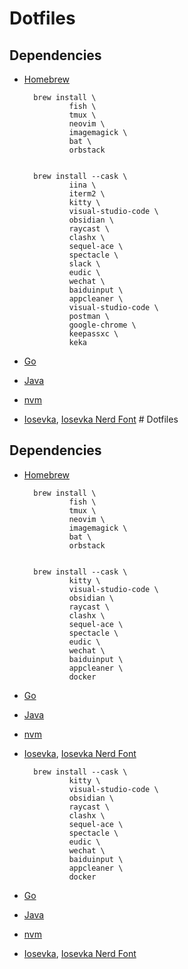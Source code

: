 # Dotfiles


## Dependencies


- [Homebrew](https://brew.sh/)
        
        brew install \
                fish \
                tmux \
                neovim \
                imagemagick \
                bat \
                orbstack


        brew install --cask \
                iina \
                iterm2 \
                kitty \
                visual-studio-code \
                obsidian \
                raycast \
                clashx \
                sequel-ace \
                spectacle \
                slack \
                eudic \
                wechat \
                baiduinput \
                appcleaner \
                visual-studio-code \
                postman \
                google-chrome \
                keepassxc \
                keka



- [Go](https://go.dev/dl/)
- [Java](https://www.oracle.com/java/technologies/downloads/#jdk18-mac)
- [nvm](https://github.com/nvm-sh/nvm)
- [Iosevka](https://github.com/be5invis/Iosevka/releases), [Iosevka Nerd Font](https:github.com/ryanoasis/nerd-fonts/releases) # Dotfiles


## Dependencies


- [Homebrew](https://brew.sh/)
        
        brew install \
                fish \
                tmux \
                neovim \
                imagemagick \
                bat \
                orbstack


        brew install --cask \
                kitty \
                visual-studio-code \
                obsidian \
                raycast \
                clashx \
                sequel-ace \
                spectacle \
                eudic \
                wechat \
                baiduinput \
                appcleaner \
                docker




- [Go](https://go.dev/dl/)
- [Java](https://www.oracle.com/java/technologies/downloads/#jdk18-mac)
- [nvm](https://github.com/nvm-sh/nvm)
- [Iosevka](https://github.com/be5invis/Iosevka/releases), [Iosevka Nerd Font](https:github.com/ryanoasis/nerd-fonts/releases) 

        brew install --cask \
                kitty \
                visual-studio-code \
                obsidian \
                raycast \
                clashx \
                sequel-ace \
                spectacle \
                eudic \
                wechat \
                baiduinput \
                appcleaner \
                docker


- [Go](https://go.dev/dl/)
- [Java](https://www.oracle.com/java/technologies/downloads/#jdk18-mac)
- [nvm](https://github.com/nvm-sh/nvm)
- [Iosevka](https://github.com/be5invis/Iosevka/releases), [Iosevka Nerd Font](https://github.com/ryanoasis/nerd-fonts/releases)
